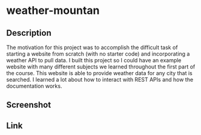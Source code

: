 # weather-mountan

## Description

The motivation for this project was to accomplish the difficult task of starting a website from scratch (with no starter code) and incorporating a weather API to pull data. I built this project so I could have an example website with many different subjects we learned throughout the first part of the course. This website is able to provide weather data for any city that is searched. I learned a lot about how to interact with REST APIs and how the documentation works.

## Screenshot


## Link